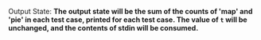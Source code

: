 Output State: **The output state will be the sum of the counts of 'map' and 'pie' in each test case, printed for each test case. The value of `t` will be unchanged, and the contents of stdin will be consumed.**